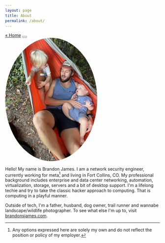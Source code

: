 ```yaml
---
layout: page
title: About
permalink: /about/
---
```


<section class="post">
  <div class="flex-row-between">
      <a href="{{ site.url }}{{ site.baseurl }}/">« Home</a>
    <button title="Change theme" id="theme-toggle" onclick="modeSwitcher()">
      <div></div>
    </button>
  </div>
</section>

<img src="/docs/assets/images/me.jpg" style="border-radius:50%; width:300px" />

Hello! My name is Brandon James. I am a network security engineer, currently working for meta[^1] and living in Fort Collins, CO. My professional background includes enterprise and data center networking, automation, virtualization, storage, servers and a bit of desktop support. I'm a lifelong techie and try to take the classic hacker approach to computing. That is computing in a playful manner. 

Outside of tech, I'm a father, husband, dog owner, trail runner and wannabe landscape/wildlife photographer. To see what else I'm up to, visit [brandonsjames.com](https://brandonsjames.com).

[^1]: Any options expressed here are solely my own and do not reflect the position or policy of my employer.
